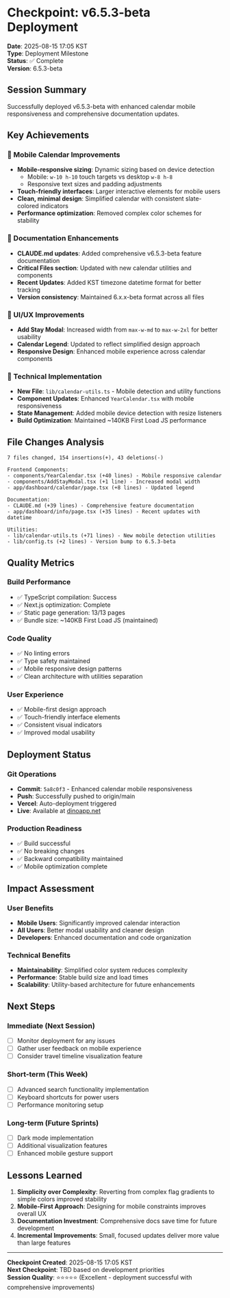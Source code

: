 # Checkpoint: v6.5.3-beta Deployment

**Date**: 2025-08-15 17:05 KST  
**Type**: Deployment Milestone  
**Status**: ✅ Complete  
**Version**: 6.5.3-beta  

## Session Summary

Successfully deployed v6.5.3-beta with enhanced calendar mobile responsiveness and comprehensive documentation updates.

## Key Achievements

### 📱 Mobile Calendar Improvements
- **Mobile-responsive sizing**: Dynamic sizing based on device detection
  - Mobile: `w-10 h-10` touch targets vs desktop `w-8 h-8`
  - Responsive text sizes and padding adjustments
- **Touch-friendly interfaces**: Larger interactive elements for mobile users
- **Clean, minimal design**: Simplified calendar with consistent slate-colored indicators
- **Performance optimization**: Removed complex color schemes for stability

### 📖 Documentation Enhancements
- **CLAUDE.md updates**: Added comprehensive v6.5.3-beta feature documentation
- **Critical Files section**: Updated with new calendar utilities and components
- **Recent Updates**: Added KST timezone datetime format for better tracking
- **Version consistency**: Maintained 6.x.x-beta format across all files

### 🎨 UI/UX Improvements
- **Add Stay Modal**: Increased width from `max-w-md` to `max-w-2xl` for better usability
- **Calendar Legend**: Updated to reflect simplified design approach
- **Responsive Design**: Enhanced mobile experience across calendar components

### 🔧 Technical Implementation
- **New File**: `lib/calendar-utils.ts` - Mobile detection and utility functions
- **Component Updates**: Enhanced `YearCalendar.tsx` with mobile responsiveness
- **State Management**: Added mobile device detection with resize listeners
- **Build Optimization**: Maintained ~140KB First Load JS performance

## File Changes Analysis

```
7 files changed, 154 insertions(+), 43 deletions(-)

Frontend Components:
- components/YearCalendar.tsx (+40 lines) - Mobile responsive calendar
- components/AddStayModal.tsx (+1 line) - Increased modal width
- app/dashboard/calendar/page.tsx (+8 lines) - Updated legend

Documentation:
- CLAUDE.md (+39 lines) - Comprehensive feature documentation
- app/dashboard/info/page.tsx (+35 lines) - Recent updates with datetime

Utilities:
- lib/calendar-utils.ts (+71 lines) - New mobile detection utilities
- lib/config.ts (+2 lines) - Version bump to 6.5.3-beta
```

## Quality Metrics

### Build Performance
- ✅ TypeScript compilation: Success
- ✅ Next.js optimization: Complete
- ✅ Static page generation: 13/13 pages
- ✅ Bundle size: ~140KB First Load JS (maintained)

### Code Quality
- ✅ No linting errors
- ✅ Type safety maintained
- ✅ Mobile responsive design patterns
- ✅ Clean architecture with utilities separation

### User Experience
- ✅ Mobile-first design approach
- ✅ Touch-friendly interface elements
- ✅ Consistent visual indicators
- ✅ Improved modal usability

## Deployment Status

### Git Operations
- **Commit**: `5a8c0f3` - Enhanced calendar mobile responsiveness
- **Push**: Successfully pushed to origin/main
- **Vercel**: Auto-deployment triggered
- **Live**: Available at [dinoapp.net](https://dinoapp.net)

### Production Readiness
- ✅ Build successful
- ✅ No breaking changes
- ✅ Backward compatibility maintained
- ✅ Mobile optimization complete

## Impact Assessment

### User Benefits
- **Mobile Users**: Significantly improved calendar interaction
- **All Users**: Better modal usability and cleaner design
- **Developers**: Enhanced documentation and code organization

### Technical Benefits
- **Maintainability**: Simplified color system reduces complexity
- **Performance**: Stable build size and load times
- **Scalability**: Utility-based architecture for future enhancements

## Next Steps

### Immediate (Next Session)
- [ ] Monitor deployment for any issues
- [ ] Gather user feedback on mobile experience
- [ ] Consider travel timeline visualization feature

### Short-term (This Week)
- [ ] Advanced search functionality implementation
- [ ] Keyboard shortcuts for power users
- [ ] Performance monitoring setup

### Long-term (Future Sprints)
- [ ] Dark mode implementation
- [ ] Additional visualization features
- [ ] Enhanced mobile gesture support

## Lessons Learned

1. **Simplicity over Complexity**: Reverting from complex flag gradients to simple colors improved stability
2. **Mobile-First Approach**: Designing for mobile constraints improves overall UX
3. **Documentation Investment**: Comprehensive docs save time for future development
4. **Incremental Improvements**: Small, focused updates deliver more value than large features

---

**Checkpoint Created**: 2025-08-15 17:05 KST  
**Next Checkpoint**: TBD based on development priorities  
**Session Quality**: ⭐⭐⭐⭐⭐ (Excellent - deployment successful with comprehensive improvements)